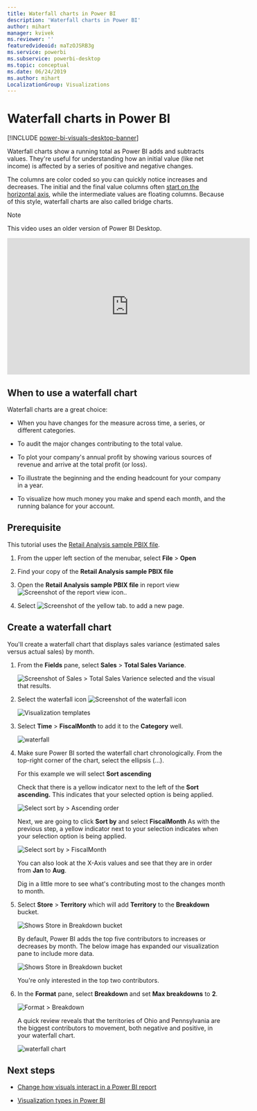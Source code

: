 ```yaml
---
title: Waterfall charts in Power BI
description: 'Waterfall charts in Power BI'
author: mihart
manager: kvivek
ms.reviewer: ''
featuredvideoid: maTzOJSRB3g
ms.service: powerbi
ms.subservice: powerbi-desktop
ms.topic: conceptual
ms.date: 06/24/2019
ms.author: mihart
LocalizationGroup: Visualizations
---
```


# Waterfall charts in Power BI

[!INCLUDE [power-bi-visuals-desktop-banner](../includes/power-bi-visuals-desktop-banner.md)]

Waterfall charts show a running total as Power BI adds and subtracts values. They're useful for understanding how an initial value (like net income) is affected by a series of positive and negative changes.

The columns are color coded so you can quickly notice increases and decreases. The initial and the final value columns often [start on the horizontal axis](https://support.office.com/article/Create-a-waterfall-chart-in-Office-2016-for-Windows-8de1ece4-ff21-4d37-acd7-546f5527f185#BKMK_Float "start on the horizontal axis"), while the intermediate values are floating columns. Because of this style, waterfall charts are also called bridge charts.

   > [!NOTE]
   > This video uses an older version of Power BI Desktop.
   > 
   > 

<iframe width="560" height="315" src="https://www.youtube.com/embed/qKRZPBnaUXM" frameborder="0" allow="autoplay; encrypted-media" allowfullscreen></iframe>

## When to use a waterfall chart

Waterfall charts are a great choice:

* When you have changes for the measure across time, a series, or different categories.

* To audit the major changes contributing to the total value.

* To plot your company's annual profit by showing various sources of revenue and arrive at the total profit (or loss).

* To illustrate the beginning and the ending headcount for your company in a year.

* To visualize how much money you make and spend each month, and the running balance for your account.

## Prerequisite

This tutorial uses the [Retail Analysis sample PBIX file](http://download.microsoft.com/download/9/6/D/96DDC2FF-2568-491D-AAFA-AFDD6F763AE3/Retail%20Analysis%20Sample%20PBIX.pbix).

1. From the upper left section of the menubar, select **File** > **Open**
   
2. Find your copy of the **Retail Analysis sample PBIX file**

1. Open the **Retail Analysis sample PBIX file** in report view ![Screenshot of the report view icon.](media/power-bi-visualization-kpi/power-bi-report-view.png).

1. Select ![Screenshot of the yellow tab.](media/power-bi-visualization-kpi/power-bi-yellow-tab.png) to add a new page.


## Create a waterfall chart

You'll create a waterfall chart that displays sales variance (estimated sales versus actual sales) by month.

1. From the **Fields** pane, select **Sales** > **Total Sales Variance**.

   ![Screenshot of Sales > Total Sales Varience selected and the visual that results.](media/power-bi-visualization-waterfall-charts/power-bi-first-value.png)

1. Select the waterfall icon ![Screenshot of the waterfall icon](media/power-bi-visualization-waterfall-charts/power-bi-waterfall-icon.png)

    ![Visualization templates](media/power-bi-visualization-waterfall-charts/convert-waterfall.png)

1. Select **Time** > **FiscalMonth** to add it to the **Category** well.

    ![waterfall](media/power-bi-visualization-waterfall-charts/power-bi-waterfall.png)

1. Make sure Power BI sorted the waterfall chart chronologically. From the top-right corner of the chart, select the ellipsis (...).

    For this example we will select **Sort ascending**

    Check that there is a yellow indicator next to the left of the **Sort ascending.** This indicates that your selected option is being applied.

    ![Select sort by > Ascending order](media/power-bi-visualization-waterfall-charts/power-bi-sort-by.png)

    Next, we are going to click **Sort by** and select **FiscalMonth** As with the previous step, a yellow indicator next to your selection indicates when your selection option is being applied.

    ![Select sort by > FiscalMonth](media/power-bi-visualization-waterfall-charts/power-bi-sort-by-fiscal-month.png)

    You can also look at the X-Axis values and see that they are in order from **Jan** to **Aug**.

    Dig in a little more to see what's contributing most to the changes month to month.

1.  Select **Store** > **Territory** which will add **Territory** to the **Breakdown** bucket.

    ![Shows Store in Breakdown bucket](media/power-bi-visualization-waterfall-charts/power-bi-waterfall-breakdown.png)

    By default, Power BI adds the top five contributors to increases or decreases by month. The below image has expanded our visualization pane to include more data. 

    ![Shows Store in Breakdown bucket](media/power-bi-visualization-waterfall-charts/power-bi-waterfall-breakdown-initial.png)

    You're only interested in the top two contributors.

1. In the **Format** pane, select **Breakdown** and set **Max breakdowns** to **2**.

    ![Format > Breakdown](media/power-bi-visualization-waterfall-charts/power-bi-waterfall-breakdown-maximum.png)

    A quick review reveals that the territories of Ohio and Pennsylvania are the biggest contributors to movement, both negative and positive, in your waterfall chart.

    ![waterfall chart](media/power-bi-visualization-waterfall-charts/power-bi-waterfall-axis.png)

## Next steps

* [Change how visuals interact in a Power BI report](../service-reports-visual-interactions.md)

* [Visualization types in Power BI](power-bi-visualization-types-for-reports-and-q-and-a.md)
